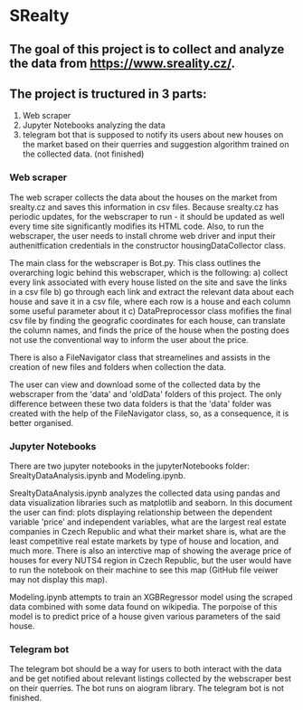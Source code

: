 # SRealty
## The goal of this project is to collect and analyze the data from https://www.sreality.cz/.

## The project is tructured in 3 parts:
1. Web scraper
2. Jupyter Notebooks analyzing the data
3. telegram bot that is supposed to notify its users about new houses on the market based on their querries and suggestion algorithm trained on the collected data. (not finished)

### Web scraper
  The web scraper collects the data about the houses on the market from srealty.cz and saves this information in csv files. Because srealty.cz has periodic updates, for the webscraper to run - it should be updated as well every time site significantly modifies its HTML code. Also, to run the webscraper, the user needs to install chrome web driver and input their authenitfication credentials in the constructor housingDataCollector class. 
  
  The main class for the webscraper is Bot.py. This class outlines the overarching logic behind this webscraper, which is the following:
a) collect every link associated with every house listed on the site and save the links in a csv file
b) go through each link and extract the relevant data about each house and save it in a csv file, where each row is a house and each column some useful parameter about it
c) DataPreprocessor class mofifies the final csv file by finding the geografic coordinates for each house, can translate the column names, and finds the price of the house when the posting does not use the conventional way to inform the user about the price.

  There is also a FileNavigator class that streamelines and assists in the creation of new files and folders when collection the data.
  
  The user can view and download some of the collected data by the webscraper from the 'data' and 'oldData' folders of this project. The only difference between these two data folders is that the 'data' folder was created with the help of the FileNavigator class, so, as a consequence, it is better organised.
  
### Jupyter Notebooks
There are two jupyter notebooks in the jupyterNotebooks folder: SrealtyDataAnalysis.ipynb and Modeling.ipynb. 

SrealtyDataAnalysis.ipynb analyzes the collected data using pandas and data visualization libraries such as matplotlib and seaborn. In this document the user can find: plots displaying relationship between the dependent variable 'price' and independent variables, what are the largest real estate companies in Czech Republic and what their market share is, what are the least competitive real estate markets by type of house and location, and much more. There is also an interctive map of showing the average price of houses for every NUTS4 region in Czech Republic, but the user would have to run the notebook on their machine to see this map (GitHub file veiwer may not display this map).

Modeling.ipynb attempts to train an XGBRegressor model using the scraped data combined with some data found on wikipedia. The porpoise of this model is to predict price of a house given various parameters of the said house.

### Telegram bot
  The telegram bot should be a way for users to both interact with the data and be get notified about relevant listings collected by the webscraper best on their querries. The bot runs on aiogram library. The telegram bot is not finished. 


  

